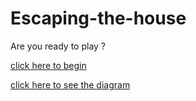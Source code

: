 # Escaping-the-house


Are you ready to play ?

[click here to begin](https://github.com/alaaa4255/escaping-granny/blob/main/The-Escape/random.md)

[click here to see the diagram](https://docs.google.com/drawings/d/1CHR8soXOrk7-xpNVRuYSWmHAmhRqcegdhD7k9v8C374/edit)

